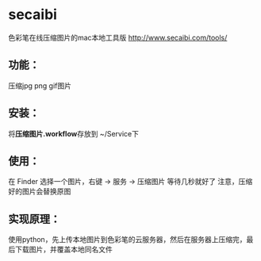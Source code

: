 # secaibi
色彩笔在线压缩图片的mac本地工具版
http://www.secaibi.com/tools/

## 功能：
压缩jpg png gif图片

## 安装：
将**压缩图片.workflow**存放到 ~/Service下

## 使用：
在 Finder 选择一个图片，右键 -> 服务 -> 压缩图片 等待几秒就好了
注意，压缩好的图片会替换原图

## 实现原理：
使用python，先上传本地图片到色彩笔的云服务器，然后在服务器上压缩完，最后下载图片，并覆盖本地同名文件


